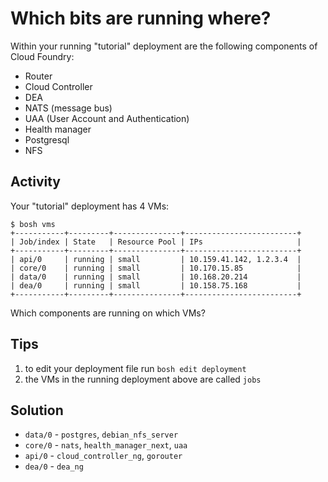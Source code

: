 # Which bits are running where?

Within your running "tutorial" deployment are the following components of Cloud Foundry:

* Router
* Cloud Controller
* DEA
* NATS (message bus)
* UAA (User Account and Authentication)
* Health manager
* Postgresql
* NFS

## Activity

Your "tutorial" deployment has 4 VMs:

```
$ bosh vms
+-----------+---------+---------------+-------------------------+
| Job/index | State   | Resource Pool | IPs                     |
+-----------+---------+---------------+-------------------------+
| api/0     | running | small         | 10.159.41.142, 1.2.3.4  |
| core/0    | running | small         | 10.170.15.85            |
| data/0    | running | small         | 10.168.20.214           |
| dea/0     | running | small         | 10.158.75.168           |
+-----------+---------+---------------+-------------------------+
```

Which components are running on which VMs?

## Tips

1. to edit your deployment file run `bosh edit deployment`
1. the VMs in the running deployment above are called `jobs`

## Solution

* `data/0` - `postgres`, `debian_nfs_server`
* `core/0` - `nats`, `health_manager_next`, `uaa`
* `api/0` - `cloud_controller_ng`, `gorouter`
* `dea/0` - `dea_ng`

